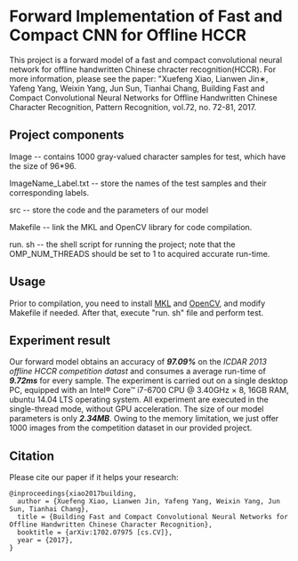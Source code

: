 # Forward Implementation of Fast and Compact CNN for Offline HCCR

This project is a forward model of a fast and compact convolutional neural network for offline handwritten Chinese chracter recognition(HCCR). For more information, please see the paper: "Xuefeng Xiao, Lianwen Jin∗, Yafeng Yang, Weixin Yang, Jun Sun, Tianhai Chang, Building Fast and Compact Convolutional Neural Networks for Offline Handwritten Chinese Character Recognition, Pattern Recognition, vol.72, no. 72-81, 2017. 


## Project components

Image -- contains 1000 gray-valued character samples for test, which have the size of 96*96.

ImageName_Label.txt -- store the names of the test samples and their corresponding labels.

src -- store the code and the parameters of our model

Makefile -- link the MKL and OpenCV library for code compilation.

run. sh -- the shell script for running the project; note that the OMP_NUM_THREADS should be set to 1 to acquired accurate run-time.


## Usage

Prior to compilation, you need to install [MKL](https://software.intel.com/en-us/intel-mkl) and [OpenCV](http://opencv.org/), and modify Makefile if needed. After that, execute "run. sh" file and perform test.


## Experiment result

Our forward model obtains an accuracy of ***97.09%*** on the *ICDAR 2013 offline HCCR competition datast* and consumes a average run-time of ***9.72ms*** for every sample. The experiment is carried out on a single desktop PC, equipped with an Intel® Core™ i7-6700 CPU @ 3.40GHz × 8, 16GB RAM, ubuntu 14.04 LTS operating system. All experiment are executed in the single-thread mode, without GPU acceleration. The size of our model parameters is only ***2.34MB***.
Owing to the memory limitation, we just offer 1000 images from the competition dataset in our provided project.


## Citation

Please cite our paper if it helps your research:

    @inproceedings{xiao2017building,
      author = {Xuefeng Xiao, Lianwen Jin, Yafeng Yang, Weixin Yang, Jun Sun, Tianhai Chang},
      title = {Building Fast and Compact Convolutional Neural Networks for Offline Handwritten Chinese Character Recognition},
      booktitle = {arXiv:1702.07975 [cs.CV]},
      year = {2017},
    }
